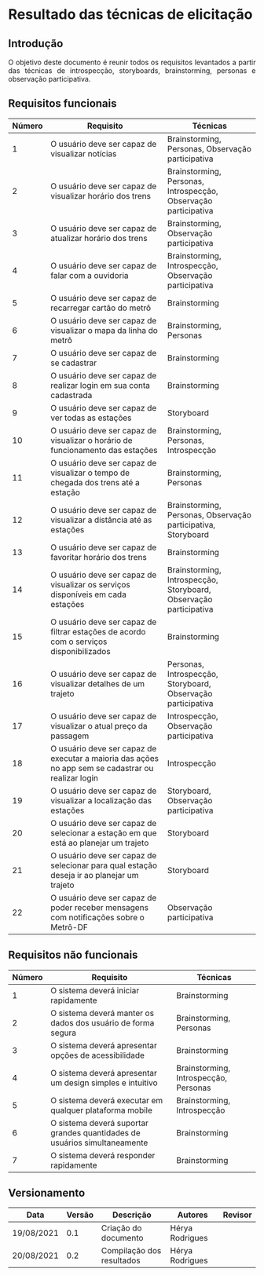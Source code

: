# Resultado das técnicas de elicitação

## Introdução
<p align="justify"> O objetivo deste documento é reunir todos os requisitos levantados a partir das técnicas de introspecção, storyboards, brainstorming, personas e observação participativa.</p>

## Requisitos funcionais

| Número | Requisito               | Técnicas               |
| ------ | ----------------------- | ---------------------  | 
| 1      | O usuário deve ser capaz de visualizar notícias  | Brainstorming, Personas, Observação participativa
| 2      | O usuário deve ser capaz de visualizar horário dos trens   | Brainstorming, Personas, Introspecção, Observação participativa
| 3      | O usuário deve ser capaz de atualizar horário dos trens  | Brainstorming, Observação participativa
| 4      | O usuário deve ser capaz de falar com a ouvidoria | Brainstorming, Introspecção, Observação participativa
| 5      | O usuário deve ser capaz de recarregar cartão do metrô  | Brainstorming
| 6      | O usuário deve ser capaz de visualizar o mapa da linha do metrô  | Brainstorming, Personas
| 7      | O usuário deve ser capaz de se cadastrar | Brainstorming
| 8      | O usuário deve ser capaz de realizar login em sua conta cadastrada | Brainstorming
| 9      | O usuário deve ser capaz de ver todas as estações | Storyboard
| 10      | O usuário deve ser capaz de visualizar o horário de funcionamento das estações  | Brainstorming, Personas, Introspecção
| 11     | O usuário deve ser capaz de visualizar o tempo de chegada dos trens até a estação  | Brainstorming, Personas
| 12     | O usuário deve ser capaz de visualizar a distância até as estações  | Brainstorming, Personas, Observação participativa,  Storyboard
| 13     | O usuário deve ser capaz de favoritar horário dos trens  | Brainstorming
| 14     | O usuário deve ser capaz de visualizar os serviços disponíveis em cada estações  | Brainstorming, Introspecção,  Storyboard, Observação participativa
| 15     | O usuário deve ser capaz de filtrar estações de acordo com o serviços disponibilizados  | Brainstorming
| 16     | O usuário deve ser capaz de visualizar detalhes de um trajeto | Personas, Introspecção,  Storyboard, Observação participativa
| 17     | O usuário deve ser capaz de visualizar o atual preço da passagem  | Introspecção, Observação participativa
| 18     | O usuário deve ser capaz de executar a maioria das ações no app sem se cadastrar ou realizar login | Introspecção
| 19     | O usuário deve ser capaz de visualizar a localização das estações | Storyboard, Observação participativa
| 20     | O usuário deve ser capaz de selecionar a estação em que está ao planejar um trajeto | Storyboard
| 21     | O usuário deve ser capaz de selecionar para qual estação deseja ir ao planejar um trajeto | Storyboard
| 22     | O usuário deve ser capaz de poder receber mensagens com notificações  sobre o Metrô-DF| Observação participativa




## Requisitos não funcionais 

| Número | Requisito               | Técnicas
| ------ | ----------------------- | ------
| 1      | O sistema deverá iniciar rapidamente  | Brainstorming
| 2      | O sistema deverá manter os dados dos usuário de forma segura | Brainstorming, Personas
| 3      | O sistema deverá apresentar opções de acessibilidade  | Brainstorming
| 4      | O sistema deverá apresentar um design simples e intuitivo  | Brainstorming, Introspecção, Personas
| 5      | O sistema deverá executar em qualquer plataforma mobile |Brainstorming,  Introspecção
| 6      | O sistema deverá suportar grandes quantidades de usuários simultaneamente | Brainstorming
| 7      | O sistema deverá responder rapidamente  | Brainstorming


## Versionamento

| Data       | Versão | Descrição                                       | Autores          | Revisor          |
| ---------- | ------ | ---------------------------------------------   | ---------------- | ---------------- |
| 19/08/2021 |  0.1   | Criação do documento                            | Hérya Rodrigues  |                  |
| 20/08/2021 |  0.2   | Compilação dos resultados                       | Hérya Rodrigues  |                  |